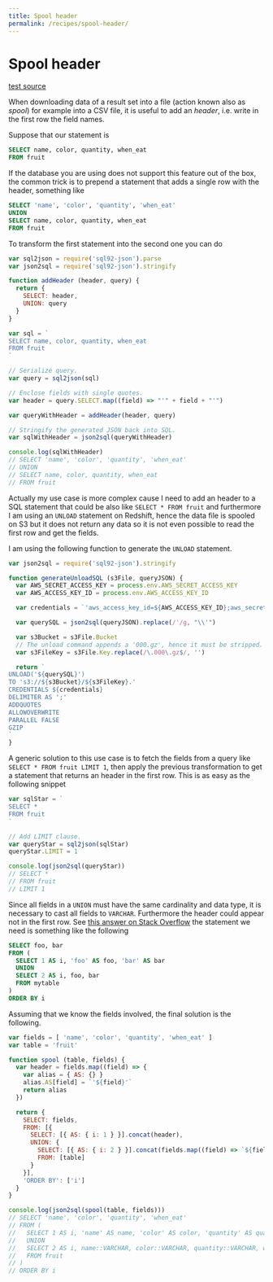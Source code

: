 ```yaml
---
title: Spool header
permalink: /recipes/spool-header/
---
```


# Spool header

[test source](https://github.com/fibo/SQL92-JSON/blob/master/test/recipes/spool-header.js)

When downloading data of a result set into a file (action known also as *spool*)
for example into a CSV file, it is useful to add an *header*, i.e. write
in the first row the field names.

Suppose that our statement is

```sql
SELECT name, color, quantity, when_eat
FROM fruit
```

If the database you are using does not support this feature out of the box,
the common trick is to prepend a statement that adds a single row with the
header, something like

```sql
SELECT 'name', 'color', 'quantity', 'when_eat'
UNION
SELECT name, color, quantity, when_eat
FROM fruit
```

To transform the first statement into the second one you can do

```javascript
var sql2json = require('sql92-json').parse
var json2sql = require('sql92-json').stringify

function addHeader (header, query) {
  return {
    SELECT: header,
    UNION: query
  }
}

var sql = `
SELECT name, color, quantity, when_eat
FROM fruit
`

// Serialize query.
var query = sql2json(sql)

// Enclose fields with single quotes.
var header = query.SELECT.map((field) => "'" + field + "'")

var queryWithHeader = addHeader(header, query)

// Stringify the generated JSON back into SQL.
var sqlWithHeader = json2sql(queryWithHeader)

console.log(sqlWithHeader)
// SELECT 'name', 'color', 'quantity', 'when_eat'
// UNION
// SELECT name, color, quantity, when_eat
// FROM fruit
```

Actually my use case is more complex cause I need to add an header to a
SQL statement that could be also like `SELECT * FROM fruit` and
furthermore I am using an `UNLOAD` statement on Redshift, hence the data
file is spooled on S3 but it does not return any data so it is not even
possible to read the first row and get the fields.

I am using the following function to generate the `UNLOAD` statement.

```javascript
var json2sql = require('sql92-json').stringify

function generateUnloadSQL (s3File, queryJSON) {
  var AWS_SECRET_ACCESS_KEY = process.env.AWS_SECRET_ACCESS_KEY
  var AWS_ACCESS_KEY_ID = process.env.AWS_ACCESS_KEY_ID

  var credentials = `'aws_access_key_id=${AWS_ACCESS_KEY_ID};aws_secret_access_key=${AWS_SECRET_ACCESS_KEY}'`

  var querySQL = json2sql(queryJSON).replace(/'/g, "\\'")

  var s3Bucket = s3File.Bucket
  // The unload command appends a '000.gz', hence it must be stripped.
  var s3FileKey = s3File.Key.replace(/\.000\.gz$/, '')

  return `
UNLOAD('${querySQL}')
TO 's3://${s3Bucket}/${s3FileKey}.'
CREDENTIALS ${credentials}
DELIMITER AS ';'
ADDQUOTES
ALLOWOVERWRITE
PARALLEL FALSE
GZIP
`
}
```

A generic solution to this use case is to fetch the fields from a query
like `SELECT * FROM fruit LIMIT 1`, then apply the previous transformation
to get a statement that returns an header in the first row.
This is as easy as the following snippet

```javascript
var sqlStar = `
SELECT *
FROM fruit
`

// Add LIMIT clause.
var queryStar = sql2json(sqlStar)
queryStar.LIMIT = 1

console.log(json2sql(queryStar))
// SELECT *
// FROM fruit
// LIMIT 1
```

Since all fields in a `UNION` must have the same cardinality and data
type, it is necessary to cast all fields to `VARCHAR`. Furthermore the
header could appear not in the first row.
See [this answer on Stack Overflow](http://stackoverflow.com/a/27863648/1217468)
the statement we need is something like the following

```sql
SELECT foo, bar
FROM (
  SELECT 1 AS i, 'foo' AS foo, 'bar' AS bar
  UNION
  SELECT 2 AS i, foo, bar
  FROM mytable
)
ORDER BY i
```

Assuming that we know the fields involved, the final solution is the
following.

```javascript
var fields = [ 'name', 'color', 'quantity', 'when_eat' ]
var table = 'fruit'

function spool (table, fields) {
  var header = fields.map((field) => {
    var alias = { AS: {} }
    alias.AS[field] = `'${field}'`
    return alias
  })

  return {
    SELECT: fields,
    FROM: [{
      SELECT: [{ AS: { i: 1 } }].concat(header),
      UNION: {
        SELECT: [{ AS: { i: 2 } }].concat(fields.map((field) => `${field}::VARCHAR`)),
        FROM: [table]
      }
    }],
    'ORDER BY': ['i']
  }
}

console.log(json2sql(spool(table, fields)))
// SELECT 'name', 'color', 'quantity', 'when_eat'
// FROM (
//   SELECT 1 AS i, 'name' AS name, 'color' AS color, 'quantity' AS quantity, 'when_eat' AS when_eat
//   UNION
//   SELECT 2 AS i, name::VARCHAR, color::VARCHAR, quantity::VARCHAR, when_eat::VARCHAR
//   FROM fruit
// )
// ORDER BY i
```

